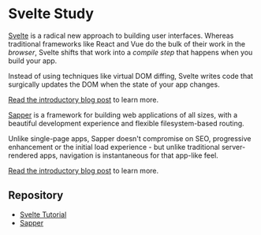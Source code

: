 # Svelte Study

[Svelte](https://svelte.dev) is a radical new approach to building user interfaces. Whereas traditional frameworks like React and Vue do the bulk of their work in the *browser*, Svelte shifts that work into a *compile step* that happens when you build your app.

Instead of using techniques like virtual DOM diffing, Svelte writes code that surgically updates the DOM when the state of your app changes.

[Read the introductory blog post](https://svelte.dev/blog/svelte-3-rethinking-reactivity) to learn more.

[Sapper](https://sapper.svelte.dev) is a framework for building web applications of all sizes, with a beautiful development experience and flexible filesystem-based routing.

Unlike single-page apps, Sapper doesn't compromise on SEO, progressive enhancement or the initial load experience - but unlike traditional server-rendered apps, navigation is instantaneous for that app-like feel.

[Read the introductory blog post](https://svelte.dev/blog/sapper-towards-the-ideal-web-app-framework) to learn more.

## Repository

* [Svelte Tutorial](./tutorial)
* [Sapper](./sapper)